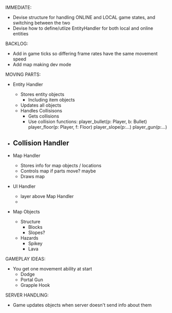 IMMEDIATE:

- Devise structure for handling ONLINE and LOCAL game states, and switching between the two
- Devise how to define/utlize EntityHandler for both local and online entities






BACKLOG:

- Add in game ticks so differing frame rates have the same movement speed
- Add map making dev mode



MOVING PARTS:
- Entity Handler
    - Stores entity objects
        - Including item objects
    - Updates all objects
    - Handles Collisisons
        - Gets collisions
        - Use collision functions:
            player_bullet(p: Player, b: Bullet)
            player_floor(p: Player, f: Floor)
            player_slope(p:...)
            player_gun(p:...)

- Collision Handler
    - 

- Map Handler
    - Stores info for map objects / locations
    - Controls map if parts move? maybe
    - Draws map

- UI Handler
    - layer above Map Handler
    - 

- Map Objects
    - Structure
        - Blocks
        - Slopes?
    - Hazards
        - Spikey
        - Lava



GAMEPLAY IDEAS:
- You get one movement ability at start
    - Dodge
    - Portal Gun
    - Grapple Hook


SERVER HANDLING:
- Game updates objects when server doesn't send info about them

